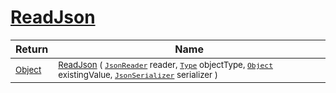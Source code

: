 # [ReadJson](./FeatureDescriptorTJsonConverter-100664026.md)



| Return | Name | 
| --- | --- | 
| <sub>[Object](https://docs.microsoft.com/en-us/dotnet/api/System.Object)</sub>| <sub>[ReadJson](./FeatureDescriptorTJsonConverter-100664026.md) ( [`JsonReader`](./FeatureDescriptorTJsonConverter-100664026.md) reader, [`Type`](https://docs.microsoft.com/en-us/dotnet/api/System.Type) objectType, [`Object`](https://docs.microsoft.com/en-us/dotnet/api/System.Object) existingValue, [`JsonSerializer`](./FeatureDescriptorTJsonConverter-100664026.md) serializer )</sub>| <br>


